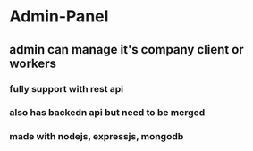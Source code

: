 # Admin-Panel
## admin can manage it's company client or workers
### fully support with rest api
### also has backedn api but need to be merged
### made with nodejs, expressjs, mongodb

